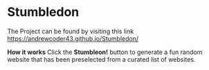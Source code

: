 # Stumbledon
The Project can be found by visiting this link https://andrewcoder43.github.io/Stumbledon/   

**How it works**
Click the **Stumbleon!** button to generate a fun random website that has been preselected from a curated list of websites.
